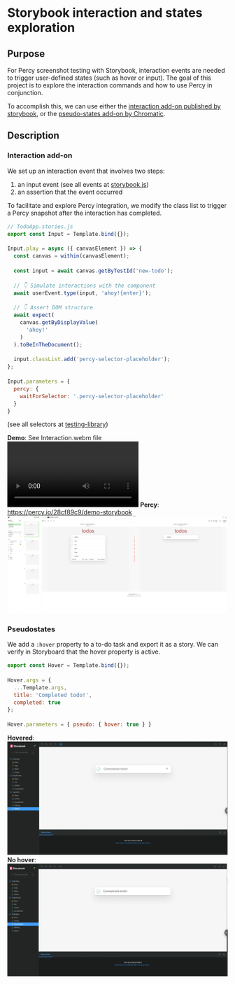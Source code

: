 # Storybook interaction and states exploration
## Purpose
For Percy screenshot testing with Storybook, interaction events are needed to trigger user-defined states (such as hover or input). The goal of this project is to explore the interaction commands and how to use Percy in conjunction. 

To accomplish this, we can use either the [interaction add-on published by storybook](https://storybook.js.org/addons/@storybook/addon-interactions), or the [pseudo-states add-on by Chromatic](https://github.com/chromaui/storybook-addon-pseudo-states). 


## Description
### Interaction add-on
We set up an interaction event that involves two steps:
1. an input event (see all events at [storybook.js](https://storybook.js.org/docs/writing-tests/interaction-testing#api-for-user-events))
2. an assertion that the event occurred

To facilitate and explore Percy integration, we modify the class list to trigger a Percy snapshot after the interaction has completed. 

```javascript
// TodoApp.stories.js
export const Input = Template.bind({});

Input.play = async ({ canvasElement }) => {
  const canvas = within(canvasElement);
  
  const input = await canvas.getByTestId('new-todo'); 

  // 👇 Simulate interactions with the component
  await userEvent.type(input, 'ahoy!{enter}');

  // 👇 Assert DOM structure
  await expect(
    canvas.getByDisplayValue(
      'ahoy!'
    )
  ).toBeInTheDocument();
  
  input.classList.add('percy-selector-placeholder');
};

Input.parameters = {
  percy: {
    waitForSelector: '.percy-selector-placeholder'
  }
}
```

(see all selectors at [testing-library](https://testing-library.com/))

**Demo**: See Interaction.webm file ![video](assets/Interaction.webm)
**Percy**: https://percy.io/28cf89c9/demo-storybook ![screenshot](assets/percy_console.png)

### Pseudostates

We add a `:hover` property to a to-do task and export it as a story. We can verify in Storyboard that the hover property is active. 

```javascript
export const Hover = Template.bind({});

Hover.args = {
  ...Template.args,
  title: 'Completed todo!',
  completed: true
};

Hover.parameters = { pseudo: { hover: true } }
```
**Hovered**: ![](assets/hovered_state.png)
**No hover**: ![](assets/non_hovered_state.png)



